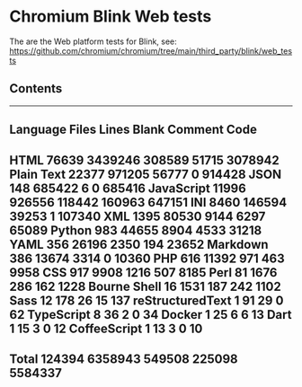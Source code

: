 # Chromium Blink Web tests

The are the Web platform tests for Blink, see:
https://github.com/chromium/chromium/tree/main/third_party/blink/web_tests


## Contents

--------------------------------------------------------------------------------
 Language             Files        Lines        Blank      Comment         Code
--------------------------------------------------------------------------------
 HTML                 76639      3439246       308589        51715      3078942
 Plain Text           22377       971205        56777            0       914428
 JSON                   148       685422            6            0       685416
 JavaScript           11996       926556       118442       160963       647151
 INI                   8460       146594        39253            1       107340
 XML                   1395        80530         9144         6297        65089
 Python                 983        44655         8904         4533        31218
 YAML                   356        26196         2350          194        23652
 Markdown               386        13674         3314            0        10360
 PHP                    616        11392          971          463         9958
 CSS                    917         9908         1216          507         8185
 Perl                    81         1676          286          162         1228
 Bourne Shell            16         1531          187          242         1102
 Sass                    12          178           26           15          137
 reStructuredText         1           91           29            0           62
 TypeScript               8           36            2            0           34
 Docker                   1           25            6            6           13
 Dart                     1           15            3            0           12
 CoffeeScript             1           13            3            0           10
--------------------------------------------------------------------------------
 Total               124394      6358943       549508       225098      5584337
--------------------------------------------------------------------------------

